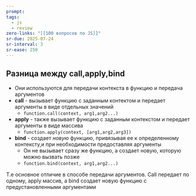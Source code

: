 ```yaml
---
prompt: 
tags:
  - js
  - review
zero-links: "[[100 вопросов по JS]]"
sr-due: 2025-07-24
sr-interval: 3
sr-ease: 250
---
```

## Разница между call,apply,bind
- Они используются для передачи контекста в функцию и передача аргументов
- **call** - вызывает функцию с заданным контектом и передает аргументы в виде отдельных значений
	- `function.call(context, arg1,arg2...)`
- **apply** - также вызывает функцию с заданным контекстом и передает аргументы в виде массива
	- `function.apply(context, [arg1,arg2,arg3])`
- **bind** - создает *новую* функцию, привязывая ее к определенному контексту,и при необходимости предоставляя аргументы
	- Он не вызывает сразу же функцию, а создает новую, которую можно вызвать позже
	- `function.bind(context, arg1,arg2...)`

Т.е основное отличие в способе передачи аргументов. Call передает по одному, apply массив, а bind создает новую функцию с предустановленными аргументами

